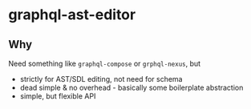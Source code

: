 # graphql-ast-editor

## Why

Need something like `graphql-compose` or `grphql-nexus`, but

- strictly for AST/SDL editing, not need for schema
- dead simple & no overhead - basically some boilerplate abstraction
- simple, but flexible API

